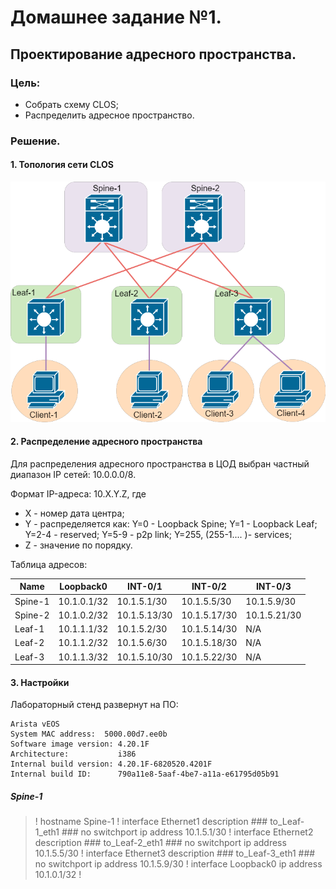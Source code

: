 # Домашнее задание №1.
## Проектирование адресного пространства.
### Цель:
- Собрать схему CLOS;
- Распределить адресное пространство.

### Решение.
#### 1. Топология сети CLOS ####

![dz-1_topo_clos](lab_01/dz-1_topo_clos.png)

#### 2. Распределение адресного пространства ####
Для распределения адресного пространства в ЦОД выбран частный диапазон IP сетей: 10.0.0.0/8.

Формат IP-адреса: 10.X.Y.Z, где
- X - номер дата центра;
- Y - распределяется как:
Y=0 - Loopback Spine; 
Y=1 - Loopback Leaf;
Y=2-4 - reserved; 
Y=5-9 - p2p link;
Y=255, (255-1.... )- services;
- Z - значение по порядку.

Таблица адресов:

|Name|Loopback0|INT-0/1|INT-0/2|INT-0/3|
|---|---|---|---|---|
Spine-1|10.1.0.1/32|10.1.5.1/30|10.1.5.5/30|10.1.5.9/30|
Spine-2|10.1.0.2/32|10.1.5.13/30|10.1.5.17/30|10.1.5.21/30|
Leaf-1|10.1.1.1/32|10.1.5.2/30|10.1.5.14/30|N/A|
Leaf-2|10.1.1.2/32|10.1.5.6/30|10.1.5.18/30|N/A|
Leaf-3|10.1.1.3/32|10.1.5.10/30|10.1.5.22/30|N/A|

#### 3. Настройки ####

Лабораторный стенд развернут на ПО:
```
Arista vEOS
System MAC address:  5000.00d7.ee0b
Software image version: 4.20.1F
Architecture:           i386
Internal build version: 4.20.1F-6820520.4201F
Internal build ID:      790a11e8-5aaf-4be7-a11a-e61795d05b91
```
##### Spine-1 #####

>!
>hostname Spine-1
>!
>interface Ethernet1
>   description ### to_Leaf-1_eth1 ###
>   no switchport
>   ip address 10.1.5.1/30
>!
>interface Ethernet2
>   description ### to_Leaf-2_eth1 ###
>   no switchport
>   ip address 10.1.5.5/30
>!
>interface Ethernet3
>   description ### to_Leaf-3_eth1 ###
>   no switchport
>   ip address 10.1.5.9/30
>!
>interface Loopback0
>   ip address 10.1.0.1/32
>!

